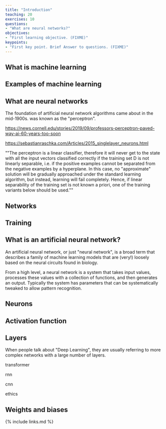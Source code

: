 ```yaml
---
title: "Introduction"
teaching: 20
exercises: 10
questions:
- "What are neural networks?"
objectives:
- "First learning objective. (FIXME)"
keypoints:
- "First key point. Brief Answer to questions. (FIXME)"
---
```


## What is machine learning


## Examples of machine learning


## What are neural networks

The foundation of artificial neural network algorithms came about in the mid-1900s. was known as the "perceptron". 

https://news.cornell.edu/stories/2019/09/professors-perceptron-paved-way-ai-60-years-too-soon

https://sebastianraschka.com/Articles/2015_singlelayer_neurons.html

""The perceptron is a linear classifier, therefore it will never get to the state with all the input vectors classified correctly if the training set D is not linearly separable, i.e. if the positive examples cannot be separated from the negative examples by a hyperplane. In this case, no "approximate" solution will be gradually approached under the standard learning algorithm, but instead, learning will fail completely. Hence, if linear separability of the training set is not known a priori, one of the training variants below should be used.""


## Networks


## Training

## What is an artificial neural network?

An artificial neural network, or just "neural network", is a broad term that describes a family of machine learning models that are (very!) loosely based on the neural circuits found in biology.

From a high level, a neural network is a system that takes input values, processes these values with a collection of functions, and then generates an output. Typically the system has parameters that can be systematically tweaked to allow pattern recognition. 

## Neurons



## Activation function



## Layers


When people talk about "Deep Learning", they are usually referring to more complex networks with a large number of layers.




transformer

rnn 

cnn

ethics


## Weights and biases


{% include links.md %}